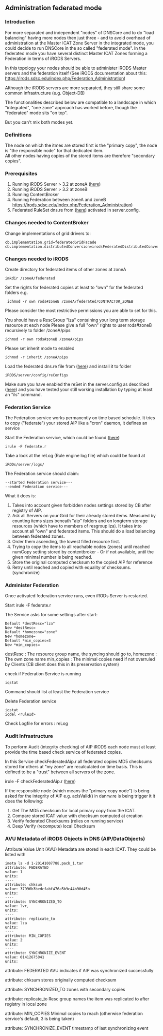 ## Administration federated mode

### Introduction

For more separated and independent "nodes" of DNSCore and to do "load balancing" having more nodes then just three - and  to avoid overhead of administration at the Master ICAT Zone Server in the integrated
mode, you could decide to run DNSCore in the so called "federated mode". In the federated mode you have several distinct Master ICAT Zones 
forming a Federation in terms of iRODS Servers. 

In this topology your nodes should be able to administer iRODS Master servers and the federation itself
(See iRODS documentation about this: https://irods.sdsc.edu/index.php/Federation_Administration)

Although the iRODS servers are more separated, they still share some common infrastructure (e.g. Object-DB)

The functionalities described below are compatible to a landscape in which "integrated", "one zone" approach has worked before, though
the "federated" mode sits "on top".

But you can't mix both modes yet.

### Definitions

The node on which the itmes are stored first is the "primary copy", the node is "the responsible node" for that dedicated item.  
All other nodes having copies of the stored items are therefore "secondary copies".

### Prerequisites

1. Running iRODS Server > 3.2 at zoneA ([here](https://github.com/da-nrw/DNSCore/blob/master/ContentBroker/src/main/markdown/installation_irods_cb.md))
1. Running iRODS Server > 3.2 at zoneB
1. Running ContentBroker 
1. Running Federation between zoneA and zoneB https://irods.sdsc.edu/index.php/Federation_Administration) 
1. Federated RuleSet dns.re from ([here](https://github.com/da-nrw/DNSCore/blob/master/ContentBroker/src/main/rules/irodsFederatedGridFacade/dns.re)) activated 
in server.config. 

### Changes needed to ContentBroker

Change implementations of grid drivers to:

    cb.implementation.grid=federatedGridFacade
    cb.implementation.distributedConversion=irodsFederatedDistributedConversionAdapter
 
### Changes needed to iRODS

Create directory for federated items of other zones at zoneA

    imkdir /zoneA/federated

Set the rights for federated copies at least to "own" for the federated folders
e.g.

     ichmod -r own rods#zoneB /zoneA/federated/CONTRACTOR_ZONEB
     
Please consider the most restrictive permissions you are able to set for this.

You should have a RescGroup "lza" containing your long term storage resource at each node
Please give a full "own" rights to user rods#zoneB recursively to folder /zoneA/pips
   
    ichmod -r own rods#zoneB /zoneA/pips

Please set inherit mode to enabled
 
 	ichmod -r inherit /zoneA/pips
 
Load the federated dns.re file from ([here](https://github.com/da-nrw/DNSCore/blob/master/ContentBroker/src/main/rules/irodsFederatedGridFacade/dns.re))
and install it to folder 

	iRODS/server/config/reConfigs 
	
Make sure you have enabled the reSet in the server.config as described ([here](https://github.com/da-nrw/DNSCore/blob/master/ContentBroker/src/main/markdown/installation_irods_cb.md)) and you have tested your still working installation by typing at least an 
"ils" command. 

### Federation Service

The Federation service works permanently on time based schedule. It tries to copy ("federate") your stored AIP like a "cron" daemon, it defines an service 

Start the Federation service, which could be found ([here](https://github.com/da-nrw/DNSCore/blob/master/ContentBroker/src/main/rules/irodsFederatedGridFacade/federate.r))

    irule -F federate.r
    
Take a look at the reLog (Rule engine log file) which could be found at 
	
	iRODs/server/logs/
	
The Federation service should claim: 

	--started Federation service---
	--ended Federation service---
	
What it does is: 

1. Takes into account given forbidden nodes settings stored by CB after registry of AIP.
1. Ask all Servers on your Grid for their already stored items. Measured by counting items sizes beneath "aip" folders and on longterm storage resources (which have to members of resgroup lza). 
It takes into account all "own" and federated items. This should do a load balancing between federated zones.
2. Order them ascending, the lowest filled resource first.
3. Trying to copy the items to all reachable nodes (zones) until reached numCopy setting stored by contentbroker - Or if not available, until the given minimal number is being reached. 
1. Store the original computed checksum to the copied AIP for reference
5. Retry until reached and copied with equality of checksums. (synchronize)

### Administer Federation

Once activated federation service runs, even iRODs Server is restarted.

Start 
	irule -F federate.r

The Service asks for some settings after start:

	Default *destResc="lza"  
    New *destResc=
	Default *homezone="zone"
    New *homezone=
	Default *min_copies=3
    New *min_copies=
    
destResc : The resource group name, the syncing should go to,
homezone : The own zone name 
min_copies : The minimal copies need if not overruled by Clients (CB client does this in its preservation system)
	
check if Federation Service is running

	iqstat 

Command should list at least the Federation service

Delete Federation service 

	iqstat
	iqdel <ruleId>
	
Check Logfile for errors : reLog

### Audit Infrastructure

To perform Audit (integrity checking) of AIP iRODS each node must at least provide the time based check 
service of federated copies. 

In this Service checkFederatedAip.r all federated copies MD5 checksums stored for others at "my zone" are recalculated 
on time basis. This is defined to be a "trust" between all servers of the zone.

irule -F checkFederatedAip.r ([here](https://github.com/da-nrw/DNSCore/blob/master/ContentBroker/src/main/rules/irodsFederatedGridFacade/checkFederatedAip.r))


If the responsible node (which means the "primary copy node") is being asked for the integrity of AIP e.g. acIsValid() in danrw.re 
is being trigger it it does the following:

1. Get The MD5 checksum for local primary copy from the ICAT.
2. Compare stored ICAT value with checksum computed at creation
3. Verify federated Checksums (relies on running service) 
4. Deep Verify (recompute) local Checksum

### AVU Metadata of iRODS Objects in DNS (AIP/DataObjects) 

Attribute Value Unit (AVU) Metadata are stored in each ICAT. They could be listed with 

	imeta ls -d 1-20141007788.pack_1.tar
	attribute: FEDERATED
	value: 1
	units: 
	----
	attribute: chksum
	value: 37996b3bedcfabf476a5b9c44b90d45b
	units: 
	----
	attribute: SYNCHRONIZED_TO
	value: lvr,
	units: 
	----
	attribute: replicate_to
	value: lza
	units: 
	----
	attribute: MIN_COPIES
	value: 2
	units: 
	----
	attribute: SYNCHRONIZE_EVENT
	value: 01412675041
	units: 

attribute: FEDERATED
AVU indicates if AIP was synchronized successfully

attribute: chksum
stores originally computed checksum

attribute: SYNCHRONIZED_TO
zones with secondary copies

attribute: replicate_to
Resc group names the item was replicated to after registry in local zone

attribute: MIN_COPIES
Minimal copies to reach (otherwise federation service's default, 3 is being taken)
 
attribute: SYNCHRONIZE_EVENT
timestamp of last synchronizing event 
